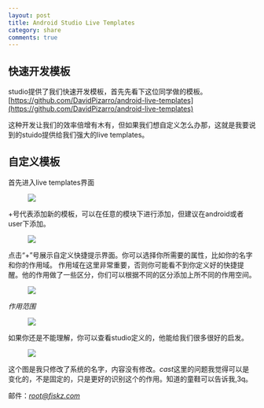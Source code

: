 ```yaml
---
layout: post
title: Android Studio Live Templates
category: share
comments: true
---
```


## 快速开发模板

studio提供了我们快速开发模板，首先先看下这位同学做的模板。
[https://github.com/DavidPizarro/android-live-templates](https://github.com/DavidPizarro/android-live-templates)

  这种开发让我们的效率倍增有木有，但如果我们想自定义怎么办那，这就是我要说到的stuido提供给我们强大的live templates。
  
## 自定义模板

首先进入live templates界面

<figure>
   <img src="https://raw.githubusercontent.com/wfiskz/blog/gh-pages/images/2015-9-25/live-templates.png"></a>
   <figcaption></figcaption>
</figure>

+号代表添加新的模板，可以在任意的模块下进行添加，但建议在android或者user下添加。

<figure>
   <img src="https://raw.githubusercontent.com/wfiskz/blog/gh-pages/images/2015-9-25/custom.png"></a>
   <figcaption></figcaption>
</figure>

点击“+”号展示自定义快捷提示界面。你可以选择你所需要的属性，比如你的名字和你的作用域。
        作用域在这里非常重要，否则你可能看不到你定义好的快捷提醒。他的作用做了一些区分，你们可以根据不同的区分添加上所不同的作用空间。

<figure>
   <img src="https://raw.githubusercontent.com/wfiskz/blog/gh-pages/images/2015-9-25/zdy-live.png"></a>
   <figcaption></figcaption>
</figure>

*作用范围*
<figure>
   <img src="https://raw.githubusercontent.com/wfiskz/blog/gh-pages/images/2015-9-25/sel-java.png"></a>
   <figcaption></figcaption>
</figure>


如果你还是不能理解，你可以查看studio定义的，他能给我们很多很好的启发。
<figure>
   <img src="https://raw.githubusercontent.com/wfiskz/blog/gh-pages/images/2015-9-25/system_moban.png"></a>
   <figcaption></figcaption>
</figure>

这个图是我只修改了系统的名字，内容没有修改。$cast$这里的问题我觉得可以是变化的，不是固定的，只是更好的识别这个的作用。知道的童鞋可以告诉我,3q。


邮件：*root@fiskz.com*


